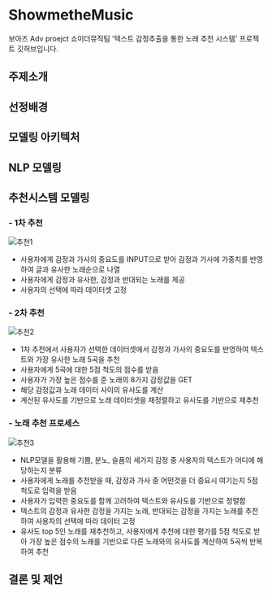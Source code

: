 # ShowmetheMusic

보아즈 Adv proejct 쇼미더뮤직팀 '텍스트 감정추출을 통한 노래 추천 시스템' 프로젝트 깃허브입니다.

## 주제소개

## 선정배경

## 모델링 아키텍처

## NLP 모델링

## 추천시스템 모델링


### - 1차 추천

![추천1](https://user-images.githubusercontent.com/76245088/152142565-b8ea8bae-3624-40f1-81d8-743d7b3345dd.jpg)

- 사용자에게 감정과 가사의 중요도를 INPUT으로 받아 감정과 가사에 가중치를 반영하여 글과 유사한 노래순으로 나열
- 사용자에게 감정과 유사한, 감정과 반대되는 노래를 제공
- 사용자의 선택에 따라 데이터셋 고정 

### - 2차 추천

![추천2](https://user-images.githubusercontent.com/76245088/152143461-6ff44945-f263-48fc-a0d8-0c41073d799f.jpg)

- 1차 추천에서 사용자가 선택한 데이터셋에서 감정과 가사의 중요도를 반영하여 텍스트와 가장 유사한 노래 5곡을 추천
- 사용자에게 5곡에 대한 5점 척도의 점수를 받음 
- 사용자가 가장 높은 점수를 준 노래의 8가지 감정값을 GET
- 해당 감정값과 노래 데이터 사이의 유사도를 계산
- 계산된 유사도를 기반으로 노래 데이터셋을 재정렬하고 유사도를 기반으로 재추천

### - 노래 추천 프로세스 

![추천3](https://user-images.githubusercontent.com/76245088/152144213-b6b02bae-53d2-4744-b2d9-6dceb0575bbb.jpg)

- NLP모델을 활용해 기쁨, 분노, 슬픔의 세가지 감정 중 사용자의 텍스트가 어디에 해당하는지 분류
- 사용자에게 노래를 추천받을 때, 감정과 가사 중 어떤것을 더 중요시 여기는지 5점척도로 입력을 받음
- 사용자가 입력한 중요도를 함께 고려하여 텍스트와 유사도를 기반으로 정렬함
- 텍스트의 감정과 유사한 감정을 가지는 노래, 반대되는 감정을 가지는 노래를 추천하여 사용자의 선택에 따라 데이터 고정
- 유사도 top 5인 노래를 재추천하고, 사용자에게 추천에 대한 평가를 5점 척도로 받아 가장 높은 점수의 노래를 기반으로 다른 노래와의 유사도를 계산하여 5곡씩 반복하여 추천

## 결론 및 제언
